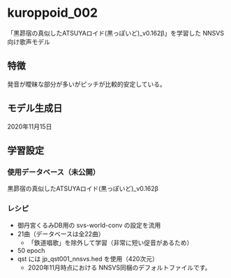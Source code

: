 # kuroppoid_002

「黒昴宿の真似したATSUYAロイド(黒っぽいど)_v0.162β」を学習した NNSVS 向け歌声モデル

## 特徴

発音が曖昧な部分が多いがピッチが比較的安定している。

## モデル生成日

2020年11月15日

## 学習設定

### 使用データベース（未公開）

黒昴宿の真似したATSUYAロイド(黒っぽいど)_v0.162β

### レシピ

- 御丹宮くるみDB用の svs-world-conv の設定を流用
- 21曲（データベースは全22曲）
  - 「鉄道唱歌」を除外して学習（非常に短い促音があるため）
- 50 epoch
- qst には jp_qst001_nnsvs.hed を使用（420次元）
  - 2020年11月時点における NNSVS同梱のデフォルトファイルです。